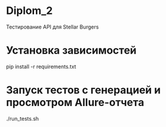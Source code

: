 # Diplom_2
Тестирование API для Stellar Burgers

# Установка зависимостей
pip install -r requirements.txt

# Запуск тестов с генерацией и просмотром Allure-отчета
./run_tests.sh


